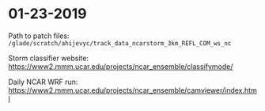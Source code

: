 # 01-23-2019
Path to patch files: `/glade/scratch/ahijevyc/track_data_ncarstorm_3km_REFL_COM_ws_nc`

Storm classifier website: https://www2.mmm.ucar.edu/projects/ncar_ensemble/classifymode/

Daily NCAR WRF run: https://www2.mmm.ucar.edu/projects/ncar_ensemble/camviewer/index.html

